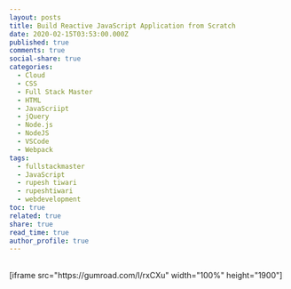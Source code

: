 ```yaml
---
layout: posts
title: Build Reactive JavaScript Application from Scratch
date: 2020-02-15T03:53:00.000Z
published: true
comments: true
social-share: true
categories:
  - Cloud
  - CSS
  - Full Stack Master
  - HTML
  - JavaScriipt
  - jQuery
  - Node.js
  - NodeJS
  - VSCode
  - Webpack
tags:
  - fullstackmaster
  - JavaScript
  - rupesh tiwari
  - rupeshtiwari
  - webdevelopment
toc: true
related: true
share: true
read_time: true
author_profile: true
---
```


<p><!-- wp:shortcode --><br />
[iframe src="https://gumroad.com/l/rxCXu" width="100%" height="1900"]<br />
<!-- /wp:shortcode --></p>
